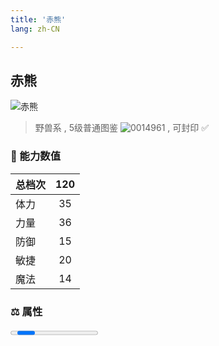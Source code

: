 ```yaml
---
title: '赤熊'
lang: zh-CN

---
```



## 赤熊

![赤熊](https://user-images.githubusercontent.com/78347270/115937658-684f1500-a4d3-11eb-9304-46bff29e7f66.gif) 

> 野兽系 , 5级普通图鉴 ![0014961](https://user-images.githubusercontent.com/78347270/115963859-4ea5e000-a55c-11eb-84e2-5fee99d1fbb6.gif) , 可封印 ✅ 


### 💪 能力数值

| 总档次       | 120            |
| :----------- |:-------------:|
| 体力      | 35   <Stars :number="3.5" />  |
| 力量      | 36   <Stars :number="3.5" />  |
| 防御      | 15  <Stars :number="2" />  | 
| 敏捷      | 20  <Stars :number="2" />  | 
| 魔法      | 14  <Stars :number="1" />   | 

### ⚖️ 属性


<Progress earth :number="0" />

<Progress water :number="0" />

<Progress fire :number="8" />

<Progress wind :number="2" />

### ✨ 技能栏 <Strong>6个</Strong>

- 攻击
- 防御

### 👶 1级出现点

- 无



